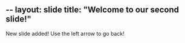 --
layout: slide
title: "Welcome to our second slide!"
--
New slide added!
Use the left arrow to go back!
